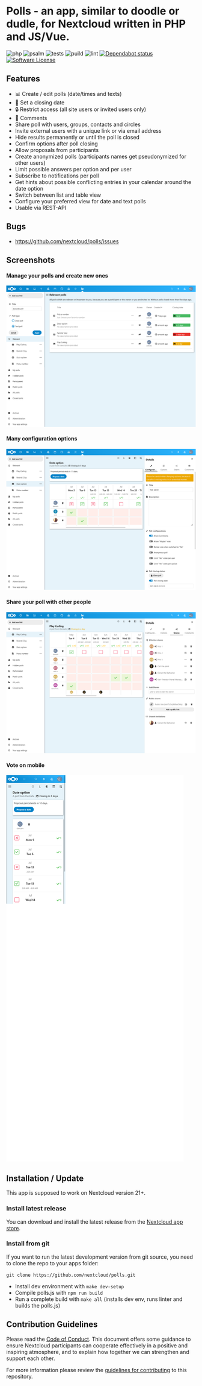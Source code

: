 # Polls - an app, similar to doodle or dudle, for Nextcloud written in PHP and JS/Vue.
![php](https://github.com/nextcloud/polls/actions/workflows/app-code-check.yml/badge.svg)
![psalm](https://github.com/nextcloud/polls/actions/workflows/static-analysis.yml/badge.svg)
![tests](https://github.com/nextcloud/polls/actions/workflows/phpunit.yml/badge.svg)
![puild](https://github.com/nextcloud/polls/actions/workflows/nodejs.yml/badge.svg)
![lint](https://github.com/nextcloud/polls/actions/workflows/lint.yml/badge.svg)
[![Dependabot status](https://img.shields.io/badge/Dependabot-enabled-brightgreen.svg?longCache=true&style=flat-square&logo=dependabot)](https://dependabot.com)
[![Software License](https://img.shields.io/badge/license-AGPL-brightgreen.svg?style=flat-square)](COPYING)


## Features
- :bar_chart: Create / edit polls (date/times and texts)
- :date: Set a closing date
- :lock: Restrict access (all site users or invited users only)
- :speech_balloon: Comments
- Share poll with users, groups, contacts and circles
- Invite external users with a unique link or via email address
- Hide results permanently or until the poll is closed
- Confirm options after poll closing
- Allow proposals from participants
- Create anonymized polls (participants names get pseudonymized for other users)
- Limit possible answers per option and per user
- Subscribe to notifications per poll
- Get hints about possible conflicting entries in your calendar around the date option
- Switch between list and table view
- Configure your preferred view for date and text polls
- Usable via REST-API

## Bugs
- https://github.com/nextcloud/polls/issues

## Screenshots
#### Manage your polls and create new ones
![Manage Polls](screenshots/manage.png)

#### Many configuration options
![Vote](screenshots/configuration.png)

#### Share your poll with other people
![Edit poll](screenshots/share.png)

#### Vote on mobile
![Share poll](screenshots/mobile.png)

## Installation / Update
This app is supposed to work on Nextcloud version 21+.

### Install latest release
You can download and install the latest release from the [Nextcloud app store](https://apps.nextcloud.com/apps/polls).

### Install from git
If you want to run the latest development version from git source, you need to clone the repo to your apps folder:

```
git clone https://github.com/nextcloud/polls.git
```

* Install dev environment with ```make dev-setup```
* Compile polls.js with ```npm run build```
* Run a complete build with ```make all``` (installs dev env, runs linter and builds the polls.js)

## Contribution Guidelines
Please read the [Code of Conduct](https://nextcloud.com/community/code-of-conduct/). This document offers some guidance to ensure Nextcloud participants can cooperate effectively in a positive and inspiring atmosphere, and to explain how together we can strengthen and support each other.

For more information please review the [guidelines for contributing](https://github.com/nextcloud/server/blob/master/.github/CONTRIBUTING.md) to this repository.
